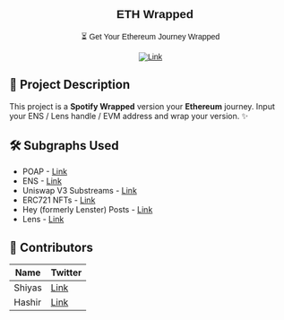 <div align="center" style="font-family:'Montserrat', sans-serif;">

## <img src ="https://cryptologos.cc/logos/ethereum-eth-logo.svg?v=029" width="10"> ETH Wrapped 
<p>⏳ Get Your Ethereum Journey Wrapped  <p>

[![Link](https://img.shields.io/badge/Farcaster-Link-yellow)](https://github.com/shiyasmohd/ethwrapped-frames) <br/>
</div>

## 📝 Project Description 

This project is a **Spotify Wrapped** version your **Ethereum** journey. Input your ENS / Lens handle / EVM address and wrap your version. ✨

## 🛠️ Subgraphs Used

- POAP - [Link](https://thegraph.com/hosted-service/subgraph/poap-xyz/poap-xdai)
- ENS - [Link](https://thegraph.com/hosted-service/subgraph/ensdomains/ens)
- Uniswap V3 Substreams - [Link](https://thegraph.com/explorer/subgraphs/HUZDsRpEVP2AvzDCyzDHtdc64dyDxx8FQjzsmqSg4H3B?view=Overview&chain=arbitrum-one)
- ERC721 NFTs - [Link](https://thegraph.com/explorer/subgraphs/CBf1FtUKFnipwKVm36mHyeMtkuhjmh4KHzY3uWNNq5ow?view=Playground&chain=arbitrum-one)
- Hey (formerly Lenster) Posts - [Link](https://api.thegraph.com/subgraphs/name/schmidsi/anudit-lens)
- Lens - [Link](https://thegraph.com/hosted-service/subgraph/gundamdweeb/lens-protocol)



## 📩 Contributors

| Name      | Twitter |
| ----------- | ----------- |
| Shiyas     |  [Link](https://x.com/0xshiyasmohd)      |
| Hashir   | [Link](https://x.com/0xhashir) |   